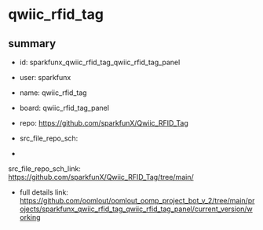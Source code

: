 # qwiic_rfid_tag
 
## summary 
* id: sparkfunx_qwiic_rfid_tag_qwiic_rfid_tag_panel
* user: sparkfunx
* name: qwiic_rfid_tag
* board: qwiic_rfid_tag_panel
* repo: https://github.com/sparkfunX/Qwiic_RFID_Tag



* src_file_repo_sch: 
*
 src_file_repo_sch_link: https://github.com/sparkfunX/Qwiic_RFID_Tag/tree/main/
* full details link: https://github.com/oomlout/oomlout_oomp_project_bot_v_2/tree/main/projects/sparkfunx_qwiic_rfid_tag_qwiic_rfid_tag_panel/current_version/working  






